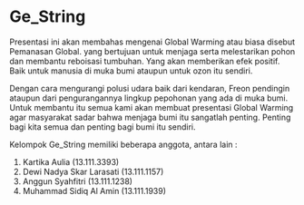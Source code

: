 # Ge_String
Presentasi ini akan membahas mengenai Global Warming atau biasa disebut Pemanasan Global.
yang bertujuan untuk menjaga serta melestarikan pohon dan membantu reboisasi tumbuhan. Yang akan memberikan efek positif.
Baik untuk manusia di muka bumi ataupun untuk ozon itu sendiri.

Dengan cara mengurangi polusi udara baik dari kendaran, Freon pendingin ataupun dari pengurangannya lingkup pepohonan yang ada di muka bumi.
Untuk membantu itu semua kami akan membuat presentasi Global Warming agar masyarakat sadar bahwa menjaga bumi itu sangatlah penting.
Penting bagi kita semua dan penting bagi bumi itu sendiri.

Kelompok Ge_String memiliki beberapa anggota, antara lain :
1. Kartika Aulia (13.111.3393)
2. Dewi Nadya Skar Larasati (13.111.1157)
3. Anggun Syahfitri (13.111.1238)
4. Muhammad Sidiq Al Amin (13.111.1939)
